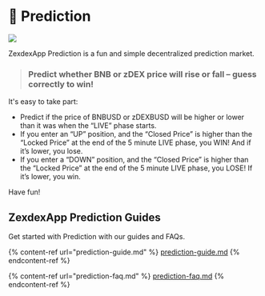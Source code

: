 # 🔮 Prediction

![](../../.gitbook/images/prediction-header.png)

ZexdexApp Prediction is a fun and simple decentralized prediction market.

> ### Predict whether BNB or zDEX price will rise or fall – guess correctly to win!

It's easy to take part:

- Predict if the price of BNBUSD or zDEXBUSD will be higher or lower than it was when the “LIVE” phase starts.
- If you enter an “UP” position, and the “Closed Price” is higher than the “Locked Price” at the end of the 5 minute LIVE phase, you WIN! And if it’s lower, you lose.
- If you enter a “DOWN” position, and the “Closed Price” is higher than the “Locked Price” at the end of the 5 minute LIVE phase, you LOSE! If it’s lower, you win.

Have fun!

## ZexdexApp Prediction Guides

Get started with Prediction with our guides and FAQs.

{% content-ref url="prediction-guide.md" %}
[prediction-guide.md](prediction-guide.md)
{% endcontent-ref %}

{% content-ref url="prediction-faq.md" %}
[prediction-faq.md](prediction-faq.md)
{% endcontent-ref %}
